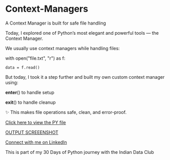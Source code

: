 # Context-Managers
A Context Manager is built for safe file handling

Today, I explored one of Python’s most elegant and powerful tools — the Context Manager.

We usually use context managers while handling files:

with open("file.txt", "r") as f:

    data = f.read()
    
But today, I took it a step further and built my own custom context manager using:

__enter__() to handle setup

__exit__() to handle cleanup

✨ This makes file operations safe, clean, and error-proof.

[Click here to view the PY file](https://github.com/JayaraniArunachalam/Context-Managers/blob/main/Day%2017%20Context%20manager%20for%20safe%20file%20handling.py)

[OUTPUT SCREEENSHOT](https://github.com/JayaraniArunachalam/Context-Managers/blob/main/Context%20Manager.png)

[Connect with me on LinkedIn](https://www.linkedin.com/in/jayarani-arunachalam-23jun1990/)

This is part of my 30 Days of Python journey with the Indian Data Club

